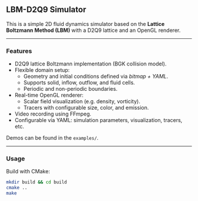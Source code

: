 ## LBM-D2Q9 Simulator

This is a simple 2D fluid dynamics simulator based on the **Lattice Boltzmann Method (LBM)** with a D2Q9 lattice and an OpenGL renderer.

---

###  Features
- D2Q9 lattice Boltzmann implementation (BGK collision model).
- Flexible domain setup:
  - Geometry and initial conditions defined via *bitmap + YAML*.
  - Supports solid, inflow, outflow, and fluid cells.
  - Periodic and non-periodic boundaries.
- Real-time OpenGL renderer:
  - Scalar field visualization (e.g. density, vorticity).
  - Tracers with configurable size, color, and emission.
- Video recording using FFmpeg.
- Configurable via YAML: simulation parameters, visualization, tracers, etc.

Demos can be found in the `examples/`.

---

### Usage

Build with CMake:
```bash
mkdir build && cd build
cmake ..
make
